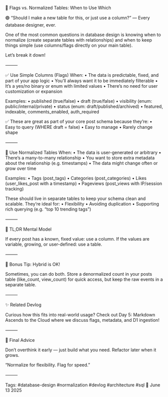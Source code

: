 🧱 Flags vs. Normalized Tables: When to Use Which

🟣 “Should I make a new table for this, or just use a column?” — Every database designer, ever.

One of the most common questions in database design is knowing when to normalize (create separate tables with relationships) and when to keep things simple (use columns/flags directly on your main table).

Let’s break it down!

⸻

✅ Use Simple Columns (Flags) When:
	•	The data is predictable, fixed, and part of your app logic
	•	You’ll always want it to be immediately filterable
	•	It’s a yes/no binary or enum with limited values
	•	There’s no need for user customization or expansion

Examples:
	•	published (true/false)
	•	draft (true/false)
	•	visibility (enum: public/internal/private)
	•	status (enum: draft/published/archived)
	•	featured, indexable, comments_enabled, auth_required

✅ These are great as part of your core post schema because they’re:
	•	Easy to query (WHERE draft = false)
	•	Easy to manage
	•	Rarely change shape

⸻

🔄 Use Normalized Tables When:
	•	The data is user-generated or arbitrary
	•	There’s a many-to-many relationship
	•	You want to store extra metadata about the relationship (e.g. timestamps)
	•	The data might change often or grow over time

Examples:
	•	Tags (post_tags)
	•	Categories (post_categories)
	•	Likes (user_likes_post with a timestamp)
	•	Pageviews (post_views with IP/session tracking)

These should live in separate tables to keep your schema clean and scalable. They’re ideal for:
	•	Flexibility
	•	Avoiding duplication
	•	Supporting rich querying (e.g. “top 10 trending tags”)

⸻

🧠 TL;DR Mental Model

If every post has a known, fixed value: use a column.
If the values are variable, growing, or user-defined: use a table.

⸻

🎁 Bonus Tip: Hybrid is OK!

Sometimes, you can do both.
Store a denormalized count in your posts table (like_count, view_count) for quick access, but keep the raw events in a separate table.

⸻

✨ Related Devlog

Curious how this fits into real-world usage? Check out Day 5: Markdown Ascends to the Cloud where we discuss flags, metadata, and D1 ingestion!

⸻

📌 Final Advice

Don’t overthink it early — just build what you need. Refactor later when it grows.

“Normalize for flexibility. Flag for speed.”

⸻

Tags: #database-design #normalization #devlog #architecture #sql
📅 June 13 2025
